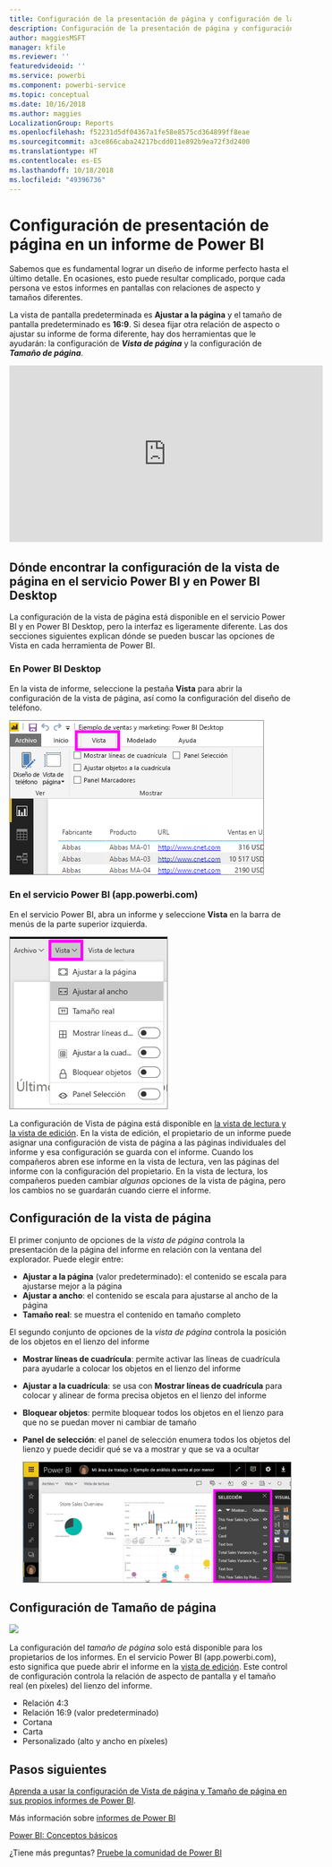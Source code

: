 ```yaml
---
title: Configuración de la presentación de página y configuración de la vista de página de un informe
description: Configuración de la presentación de página y configuración de la vista de página de un informe
author: maggiesMSFT
manager: kfile
ms.reviewer: ''
featuredvideoid: ''
ms.service: powerbi
ms.component: powerbi-service
ms.topic: conceptual
ms.date: 10/16/2018
ms.author: maggies
LocalizationGroup: Reports
ms.openlocfilehash: f52231d5df04367a1fe58e8575cd364899ff8eae
ms.sourcegitcommit: a3ce866caba24217bcdd011e892b9ea72f3d2400
ms.translationtype: HT
ms.contentlocale: es-ES
ms.lasthandoff: 10/18/2018
ms.locfileid: "49396736"
---
```

# <a name="page-display-settings-in-a-power-bi-report"></a>Configuración de presentación de página en un informe de Power BI
Sabemos que es fundamental lograr un diseño de informe perfecto hasta el último detalle. En ocasiones, esto puede resultar complicado, porque cada persona ve estos informes en pantallas con relaciones de aspecto y tamaños diferentes. 

La vista de pantalla predeterminada es **Ajustar a la página** y el tamaño de pantalla predeterminado es **16:9**. Si desea fijar otra relación de aspecto o ajustar su informe de forma diferente, hay dos herramientas que le ayudarán: la configuración de ***Vista de página*** y la configuración de ***Tamaño de página***.

<iframe width="560" height="315" src="https://www.youtube.com/embed/5tg-OXzxe2g" frameborder="0" allowfullscreen></iframe>


## <a name="where-to-find-page-view-settings-in-power-bi-service-and-power-bi-desktop"></a>Dónde encontrar la configuración de la vista de página en el servicio Power BI y en Power BI Desktop
La configuración de la vista de página está disponible en el servicio Power BI y en Power BI Desktop, pero la interfaz es ligeramente diferente. Las dos secciones siguientes explican dónde se pueden buscar las opciones de Vista en cada herramienta de Power BI.

### <a name="in-power-bi-desktop"></a>En Power BI Desktop
En la vista de informe, seleccione la pestaña **Vista** para abrir la configuración de la vista de página, así como la configuración del diseño de teléfono.

  ![panel Selección](media/power-bi-report-display-settings/power-bi-desktop-view-settings.png)

### <a name="in-power-bi-service-apppowerbicom"></a>En el servicio Power BI (app.powerbi.com)
En el servicio Power BI, abra un informe y seleccione **Vista** en la barra de menús de la parte superior izquierda.

![](media/power-bi-report-display-settings/power-bi-change-page-view.png)

La configuración de Vista de página está disponible en [la vista de lectura y la vista de edición](consumer/end-user-reading-view.md). En la vista de edición, el propietario de un informe puede asignar una configuración de vista de página a las páginas individuales del informe y esa configuración se guarda con el informe. Cuando los compañeros abren ese informe en la vista de lectura, ven las páginas del informe con la configuración del propietario.  En la vista de lectura, los compañeros pueden cambiar *algunas* opciones de la vista de página, pero los cambios no se guardarán cuando cierre el informe.

##    <a name="page-view-settings"></a>Configuración de la vista de página
El primer conjunto de opciones de la *vista de página* controla la presentación de la página del informe en relación con la ventana del explorador.  Puede elegir entre:

* **Ajustar a la página** (valor predeterminado): el contenido se escala para ajustarse mejor a la página
* **Ajustar a ancho**: el contenido se escala para ajustarse al ancho de la página
* **Tamaño real**: se muestra el contenido en tamaño completo

El segundo conjunto de opciones de la *vista de página* controla la posición de los objetos en el lienzo del informe

* **Mostrar líneas de cuadrícula**: permite activar las líneas de cuadrícula para ayudarle a colocar los objetos en el lienzo del informe
* **Ajustar a la cuadrícula**: se usa con **Mostrar líneas de cuadrícula** para colocar y alinear de forma precisa objetos en el lienzo del informe 
* **Bloquear objetos**: permite bloquear todos los objetos en el lienzo para que no se puedan mover ni cambiar de tamaño
* **Panel de selección**: el panel de selección enumera todos los objetos del lienzo y puede decidir qué se va a mostrar y que se va a ocultar

    ![panel Selección](media/power-bi-report-display-settings/power-bi-selection-pane.png)



## <a name="page-size-settings"></a>Configuración de Tamaño de página
![](media/power-bi-report-display-settings/power-bi--page-size.png)

La configuración del *tamaño de página* solo está disponible para los propietarios de los informes. En el servicio Power BI (app.powerbi.com), esto significa que puede abrir el informe en la [vista de edición](consumer/end-user-reading-view.md). Este control de configuración controla la relación de aspecto de pantalla y el tamaño real (en píxeles) del lienzo del informe.   

* Relación 4:3
* Relación 16:9 (valor predeterminado)
* Cortana
* Carta
* Personalizado (alto y ancho en píxeles)

## <a name="next-steps"></a>Pasos siguientes
[Aprenda a usar la configuración de Vista de página y Tamaño de página en sus propios informes de Power BI](consumer/end-user-report-view.md).

Más información sobre [informes de Power BI](consumer/end-user-reports.md)

[Power BI: Conceptos básicos](consumer/end-user-basic-concepts.md)

¿Tiene más preguntas? [Pruebe la comunidad de Power BI](http://community.powerbi.com/)

